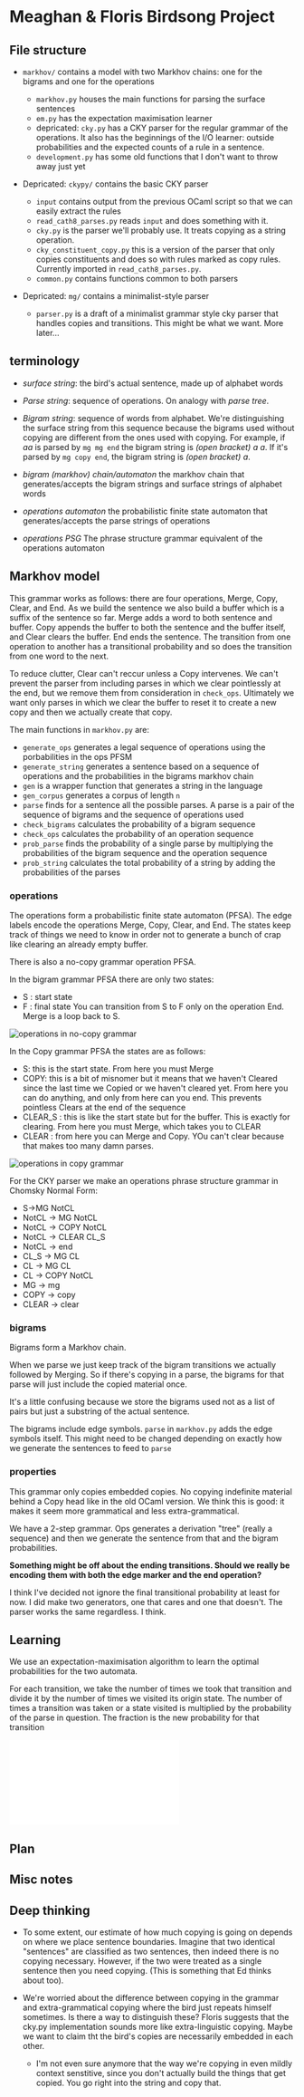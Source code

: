 # Meaghan & Floris Birdsong Project


## File structure
* `markhov/` contains a model with two Markhov chains: one for the bigrams and one for the operations
	* `markhov.py` houses the main functions for parsing the surface sentences
	* `em.py` has the expectation maximisation learner
	* depricated: `cky.py` has a CKY parser for the regular grammar of the operations. It also has the beginnings of the I/O learner: outside probabilities and the expected counts of a rule in a sentence.
	* `development.py` has some old functions that I don't want to throw away just yet

* Depricated: `ckypy/` contains the basic CKY parser
	* `input` contains output from the previous OCaml script so that we can easily extract the rules
	* `read_cath8_parses.py` reads `input` and does something with it.
	* `cky.py` is the parser we'll probably use. It treats copying as a string operation.
	* `cky_constituent_copy.py` this is a version of the parser that only copies constituents and does so with rules marked as copy rules. Currently imported in `read_cath8_parses.py`.
	* `common.py` contains functions common to both parsers
* Depricated: `mg/` contains a minimalist-style parser
	* `parser.py` is a draft of a minimalist grammar style cky parser that handles copies and transitions. This might be what we want. More later...
	  

## terminology

* *surface string*: the bird's actual sentence, made up of alphabet words
* *Parse string*: sequence of operations. On analogy with *parse tree*.
* *Bigram string*: sequence of words from alphabet. We're distinguishing the surface string from this sequence because the bigrams used without copying are different from the ones used with copying. For example, if *aa* is parsed by `mg mg end` the bigram string is *(open bracket) a a*. If it's parsed by `mg copy end`, the bigram string is *(open bracket) a*.

* *bigram (markhov) chain/automaton*  the markhov chain that generates/accepts the bigram strings and surface strings of alphabet words

* *operations automaton* the probabilistic finite state automaton that generates/accepts the parse strings of operations

* *operations PSG*  The phrase structure grammar equivalent of the operations automaton

## Markhov model

This grammar works as follows: there are four operations, Merge, Copy, Clear, and End. As we build the sentence we also build a buffer which is a suffix of the sentence so far. Merge adds a word to both sentence and buffer. Copy appends the buffer to both the sentence and the buffer itself, and Clear clears the buffer. End ends the sentence.  The transition from one operation to another has a transitional probability and so does the transition from one word to the next.

To reduce clutter, Clear can't reccur unless a Copy intervenes. We can't prevent the parser from including parses in which we clear pointlessly at the end, but we remove them from consideration in `check_ops`. Ultimately we want only parses in which we clear the buffer to reset it to create a new copy and then we actually create that copy.

The main functions in `markhov.py` are:

* `generate_ops` generates a legal sequence of operations using the porbabilities in the ops PFSM
* `generate_string` generates a sentence based on a sequence of operations and the probabilities in the bigrams markhov chain
* `gen` is a wrapper function that generates a string in the language
* `gen_corpus` generates a corpus of length `n`
* `parse` finds for a sentence all the possible parses. A parse is a pair of the sequence of bigrams and the sequence of operations used
* `check_bigrams` calculates the probability of a bigram sequence
* `check_ops` calculates the probability of an operation sequence
* `prob_parse` finds the probability of a single parse by multiplying the probabilities of the bigram sequence and the operation sequence
* `prob_string` calculates the total probability of a string by adding the probabilities of the parses 


### operations

The operations form a probabilistic finite state automaton (PFSA). The edge labels encode the operations Merge, Copy, Clear, and End. The states keep track of things we need to know in order not to generate a bunch of crap like clearing an already empty buffer.

There is also a no-copy grammar operation PFSA.

In the bigram grammar PFSA there are only two states:
*  S : start state
*  F : final state
You can transition from S to F only on the operation End. Merge is a loop back to S.

![operations in no-copy grammar](markhov/bi_ops.png)


In the Copy grammar PFSA the states are as follows:

* S:    this is the start state. From here you must Merge
* COPY: this is a bit of misnomer but it means that we haven't Cleared since the last time we Copied or we haven't cleared yet. From here you can do anything, and only from here can you end. This prevents pointless Clears at the end of the sequence
* CLEAR_S : this is like the start state but for the buffer. This is exactly for clearing. From here you must Merge, which takes you to CLEAR
* CLEAR : from here you can Merge and Copy. YOu can't clear because that makes too many damn parses.

![operations in copy grammar](markhov/ops.png)

For the CKY parser we make an operations phrase structure grammar  in Chomsky Normal Form:

* S->MG NotCL
* NotCL -> MG NotCL
* NotCL -> COPY NotCL
* NotCL -> CLEAR CL_S
* NotCL -> end
* CL_S -> MG CL
* CL -> MG CL
* CL -> COPY NotCL
* MG -> mg
* COPY -> copy
* CLEAR -> clear




### bigrams

Bigrams form a Markhov chain.

When we parse we just keep track of the bigram transitions we actually followed by Merging. So if there's copying in a parse, the bigrams for that parse will just include the copied material once.

It's a little confusing because we store the bigrams used not as a list of pairs but just a substring of the actual sentence.

The bigrams include edge symbols. `parse` in `markhov.py` adds the edge symbols itself. This might need to be changed depending on exactly how we generate the sentences to feed to `parse`

### properties

This grammar only copies embedded copies. No copying indefinite material behind a Copy head like in the old OCaml version. We think this is good: it makes it seem more grammatical and less extra-grammatical.

We have a 2-step grammar. Ops generates a derivation "tree" (really a sequence) and then we generate the sentence from that and the bigram probabilities.


**Something might be off about the ending transitions. Should we really be encoding them with both the edge marker and the end operation?**

I think I've decided not ignore the final transitional probability at least for now. I did make two generators, one that cares and one that doesn't. The parser works the same regardless. I think.

## Learning

We use an expectation-maximisation algorithm to learn the optimal probabilities for the two automata.

For each transition, we take the number of times we took that transition and divide it by the number of times we visited its origin state. The number of times a transition was taken or a state visited is multiplied by the probability of the parse in question. The fraction is the new probability for that transition

![Notes on learner](conceptual_smart_stuff.pdf)




<!-- ### CKY parsing -->

<!-- The CKY parser parses the parse strings. We do this so we can use the Inside-Outside algorithm to train the rule probabilities. This is in `markhov/cky.py`. -->

<!-- Since the grammar is regular, we can simplify quite a bit. We only ever fill the diagonal and the last column, and we always know where to look for a potential sister and where to look in the backpointers. We don't need to loop over partitions, and we only have to fill the last column. -->

<!-- ### Inside-Outside Algorithm -->

<!-- `parse`: We CKY-parse each parse string separately, and when we do the I/O counts we add up all rule uses in all parses of a given surface string. -->

<!-- For example, if the bird says *aa*, `parse` in `markhov.py` will give us two parses: (*mg mg end* , *(aa* ) and (*mg copy end* , *(a* ). We run the CKY parser on each of these. When we calculate the expected counts of the rule `S->MG NotCL` in sentence *aa*, we include the use in both parses. -->

<!-- `outside`: Outside probabilities are currently calculated normally EXCEPT that the top right corner is not initialised to 1, but rather to the proportion of the sentence probabilitiy the parse represents. This might not be necessary: I think this fraction might factor out so that we can just include it in the expected counts calculation for the parse. -->

<!-- `c_phi`: Expected counts are calculated differntly rom usual because the parses are not all housed in the same chart. I'll write more about this tomorrow. -->


<!-- **Development notes** -->

<!-- I tried to put all parse strings into the same cky chart. This doesn't work. The cky parser predicts strings that are not in the original set of parse strings. -->



## Plan

## Misc notes



## Deep thinking

* To some extent, our estimate of how much copying is going on depends on where we place sentence boundaries. Imagine that two identical "sentences" are classified as two sentences, then indeed there is no copying necessary. However, if the two were treated as a single sentence then you need copying. (This is something that Ed thinks about too).


* We're worried about the difference between copying in the grammar and extra-grammatical copying where the bird just repeats himself sometimes. Is there a way to distinguish these? Floris suggests that the cky.py implementation sounds more like extra-linguistic copying. Maybe we want to claim tht the bird's copies are necessarily embedded in each other.

	* I'm not even sure anymore that the way we're copying in even mildly context senstitive, since you don't actually build the things that get copied. You go right into the string and copy that.
